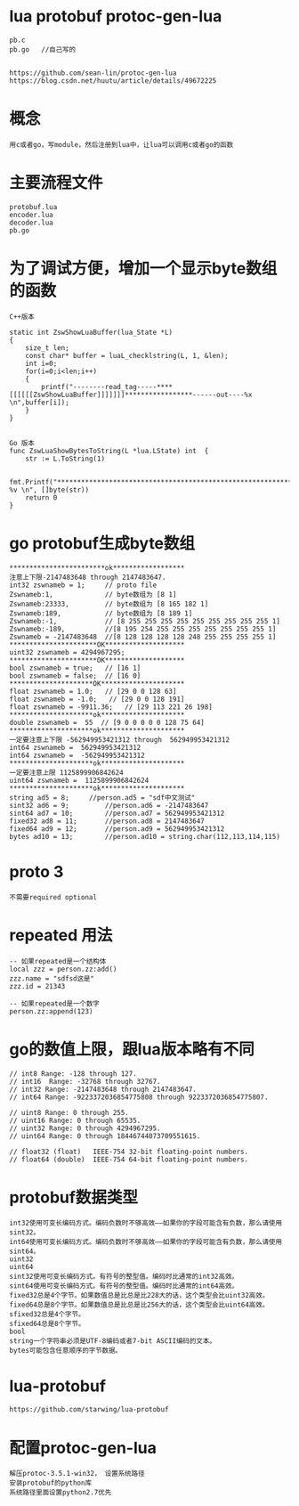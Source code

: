 # lua protobuf protoc-gen-lua

	pb.c
	pb.go	//自己写的


	https://github.com/sean-lin/protoc-gen-lua
	https://blog.csdn.net/huutu/article/details/49672225


# 概念

	用c或者go，写module，然后注册到lua中，让lua可以调用c或者go的函数

# 主要流程文件

	protobuf.lua
	encoder.lua
	decoder.lua
	pb.go


# 为了调试方便，增加一个显示byte数组的函数

	C++版本

	static int ZswShowLuaBuffer(lua_State *L)
	{
	    size_t len;
	    const char* buffer = luaL_checklstring(L, 1, &len);
	    int i=0;
	    for(i=0;i<len;i++)
	    {
	        printf("--------read_tag-----****[[[[[[ZswShowLuaBuffer]]]]]]]*****************------out----%x   \n",buffer[i]);
	    }
	}


	Go 版本
	func ZswLuaShowBytesToString(L *lua.LState) int  {
		str := L.ToString(1)
	
		fmt.Printf("*******************************************************************************ZswLuaShowBytesToString: %v \n", []byte(str))
		return 0
	}
	

# go protobuf生成byte数组

	************************ok******************
	注意上下限-2147483648 through 2147483647.
	int32 zswnameb = 1;		// proto file
	Zswnameb:1,			    // byte数组为 [8 1] 
	Zswnameb:23333,			// byte数组为 [8 165 182 1]
	Zswnameb:189,			// byte数组为 [8 189 1]
	Zswnameb:-1,			// [8 255 255 255 255 255 255 255 255 255 1]
	Zswnameb:-189,			//[8 195 254 255 255 255 255 255 255 255 1]
	Zswnameb = -2147483648  //[8 128 128 128 128 248 255 255 255 255 1]
	**********************OK********************
	uint32 zswnameb = 4294967295;   
	**********************OK********************
	bool zswnameb = true;   // [16 1]   
	bool zswnameb = false;  // [16 0]   
	*********************OK*********************
	float zswnameb = 1.0;   // [29 0 0 128 63]
	float zswnameb = -1.0;   // [29 0 0 128 191]
	float zswnameb = -9911.36;   // [29 113 221 26 198]
	*********************ok*********************
	double zswnameb =  55  // [9 0 0 0 0 0 128 75 64]
	*********************ok*********************
	一定要注意上下限 -562949953421312 through  562949953421312
	int64 zswnameb =  562949953421312
	int64 zswnameb =  -562949953421312
	*********************ok*********************
	一定要注意上限 1125899906842624
	uint64 zswnameb =  1125899906842624
	*********************ok*********************
	string ad5 = 8;		//person.ad5 = "sdf中文测试"
	sint32 ad6 = 9;			//person.ad6 = -2147483647
	sint64 ad7 = 10;		//person.ad7 = 562949953421312
	fixed32 ad8 = 11;		//person.ad8 = 2147483647
	fixed64 ad9 = 12;		//person.ad9 = 562949953421312
	bytes ad10 = 13;		//person.ad10 = string.char(112,113,114,115)
	
	
# proto 3
	
	不需要required optional


# repeated 用法

	-- 如果repeated是一个结构体
	local zzz = person.zz:add()
	zzz.name = "sdfsd这是"
	zzz.id = 21343

	-- 如果repeated是一个数字
	person.zz:append(123)

	
	
	

# go的数值上限，跟lua版本略有不同

	// int8 Range: -128 through 127.
	// int16  Range: -32768 through 32767.
	// int32 Range: -2147483648 through 2147483647.
	// int64 Range: -9223372036854775808 through 9223372036854775807.

	// uint8 Range: 0 through 255.
	// uint16 Range: 0 through 65535.
	// uint32 Range: 0 through 4294967295.
	// uint64 Range: 0 through 18446744073709551615.
	
	// float32 (float)   IEEE-754 32-bit floating-point numbers.
	// float64 (double)  IEEE-754 64-bit floating-point numbers.



# protobuf数据类型


	int32使用可变长编码方式。编码负数时不够高效——如果你的字段可能含有负数，那么请使用sint32。
	int64使用可变长编码方式。编码负数时不够高效——如果你的字段可能含有负数，那么请使用sint64。
	uint32
	uint64
	sint32使用可变长编码方式。有符号的整型值。编码时比通常的int32高效。
	sint64使用可变长编码方式。有符号的整型值。编码时比通常的int64高效。
	fixed32总是4个字节。如果数值总是比总是比228大的话，这个类型会比uint32高效。
	fixed64总是8个字节。如果数值总是比总是比256大的话，这个类型会比uint64高效。
	sfixed32总是4个字节。
	sfixed64总是8个字节。
	bool 
	string一个字符串必须是UTF-8编码或者7-bit ASCII编码的文本。
	bytes可能包含任意顺序的字节数据。






# lua-protobuf

	https://github.com/starwing/lua-protobuf



# 配置protoc-gen-lua

	解压protoc-3.5.1-win32， 设置系统路径
	安装protobuf的python库
	系统路径里面设置python2.7优先

